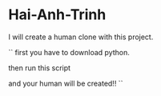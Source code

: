 # Hai-Anh-Trinh
I will create a human clone with this project.

``
first you have to download python.

then run this script

and your human will be created!!
``
